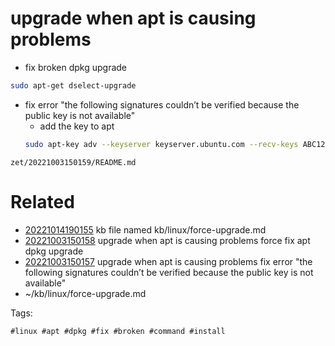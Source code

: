 # upgrade when apt is causing problems

- fix broken dpkg upgrade
```bash
sudo apt-get dselect-upgrade
```

- fix error "the following signatures couldn’t be verified because the public key is not available"
  - add the key to apt
  ```bash
  sudo apt-key adv --keyserver keyserver.ubuntu.com --recv-keys ABC123ABC123ABC1
  ```

` zet/20221003150159/README.md `

# Related

- [20221014190155](/zet/20221014190155/README.md) kb file named kb/linux/force-upgrade.md
- [20221003150158](/zet/20221003150158/README.md) upgrade when apt is causing problems force fix apt dpkg upgrade
- [20221003150157](/zet/20221003150157/README.md) upgrade when apt is causing problems fix error "the following signatures couldn’t be verified because the public key is not available"
- ~/kb/linux/force-upgrade.md

Tags:

    #linux #apt #dpkg #fix #broken #command #install
